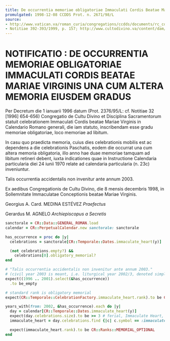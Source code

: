 ```yaml
---
title: De occurrentia memoriae obligatoriae Immaculati Cordis Beatae Mariae Virginis una cum altera memoria eiusdem gradus
promulgated: 1998-12-08 CCDDS Prot. n. 2671/98/L
source:
- http://www.vatican.va/roman_curia/congregations/ccdds/documents/rc_con_ccdds_doc_20000630_memoria-immaculati-cordis-mariae-virginis_lt.html
- Notitiae 392-393/1999, p. 157; http://www.cultodivino.va/content/dam/cultodivino/notitiae/1999/392-393.pdf#page=63
---
```


# NOTIFICATIO : DE OCCURRENTIA MEMORIAE OBLIGATORIAE IMMACULATI CORDIS BEATAE MARIAE VIRGINIS UNA CUM ALTERA MEMORIA EIUSDEM GRADUS

Per Decretum die 1 ianuarii 1996 datum (Prot. 2376/95/L: cf. Notitiae 32 [1996] 654-656)
Congregatio de Cultu Divino et Disciplina Sacramentorum statuit celebrationem Immaculati Cordis
beatae Mariae Virginis in Calendario Romano generali, die iam statuto, inscribendam esse gradu
memoriae obligatoriae, loco memoriae ad libitum.

In casu quo praedicta memoria, cuius dies celebrationis mobilis est ac dependens a die celebrationis
Paschatis, eodem die occurrat una cum altera memoria obligatoria, illo anno hae duae memoriae
tamquam ad libitum retineri debent, iuxta indicationes quae in Instructione Calendaria particularia
diei 24 iunii 1970 relate ad calendaria particularia (n. 23c) inveniuntur.

Talis occurrentia accidentalis non invenitur ante annum 2003.

Ex aedibus Congregationis de Cultu Divino, die 8 mensis decembris 1998, in Sollemnitate Immaculatae Conceptionis beatae Mariae Virginis.

Georgius A. Card. MEDINA ESTÉVEZ
*Praefectus*

Gerardus M. AGNELO
*Archiepiscopus a Secretis*

```ruby
sanctorale = CR::Data::GENERAL_ROMAN.load
calendar = CR::PerpetualCalendar.new sanctorale: sanctorale

has_occurrence = proc do |y|
  celebrations = sanctorale[CR::Temporale::Dates.immaculate_heart(y)]

  (not celebrations.empty?) &&
    celebrations[0].obligatory_memorial?
end

# "Talis occurrentia accidentalis non invenitur ante annum 2003."
# (civil year 2003 is meant, i.e. liturgical year 2002/3, denoted simply as 2002 by the library)
expect((1996 .. 2001).select(&has_occurrence))
  .to be_empty

# standard rank is obligatory memorial
expect(CR::Temporale::CelebrationFactory.immaculate_heart.rank).to be CR::Ranks::MEMORIAL_GENERAL

years_with(from: 2002, &has_occurrence).each do |y|
  day = calendar[CR::Temporale::Dates.immaculate_heart(y)]
  expect(day.celebrations.size).to be >= 3 # ferial, Immaculate Heart, another optional memorial
  immaculate_heart = day.celebrations.find {|c| c.symbol == :immaculate_heart }

  expect(immaculate_heart.rank).to be CR::Ranks::MEMORIAL_OPTIONAL
end
```
